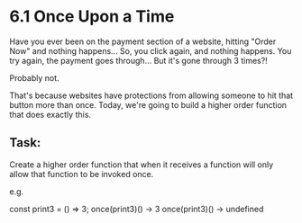 # 6.1 Once Upon a Time

Have you ever been on the payment section of a website, hitting "Order Now" and nothing happens... So, you click again, and nothing happens. You try again, the payment goes through... But it's gone through 3 times?!

Probably not.

That's because websites have protections from allowing someone to hit that button more than once. Today, we're going to build a higher order function that does exactly this.

## Task:

Create a higher order function that when it receives a function will only allow that function to be invoked once.

e.g.

const print3 = () => 3;
once(print3)() -> 3
once(print3)() -> undefined 